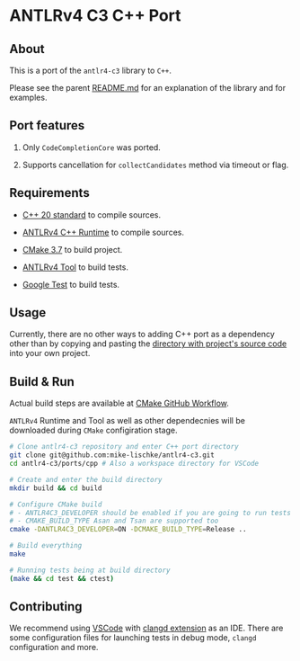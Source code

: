 # ANTLRv4 C3 C++ Port

## About

This is a port of the `antlr4-c3` library to `C++`.

Please see the parent [README.md](../../readme.md) for an explanation of the library and for examples.

## Port features

1. Only `CodeCompletionCore` was ported.

2. Supports cancellation for `collectCandidates` method via timeout or flag.

## Requirements

- [C++ 20 standard](https://en.cppreference.com/w/cpp/20) to compile sources.

- [ANTLRv4 C++ Runtime](https://github.com/antlr/antlr4/tree/4.13.1/runtime/Cpp) to compile sources.

- [CMake 3.7](https://cmake.org/cmake/help/latest/release/3.7.html) to build project.

- [ANTLRv4 Tool](https://www.antlr.org/download.html) to build tests.

- [Google Test](https://github.com/google/googletest) to build tests.

## Usage

Currently, there are no other ways to adding C++ port as a dependency other than by copying and pasting the [directory with project's source code](./source/antlr4-c3) into your own project.

## Build & Run

Actual build steps are available at [CMake GitHub Workflow](../../.github/workflows/cmake.yml). 

`ANTLRv4` Runtime and Tool as well as other dependecnies will be downloaded during `CMake` configiration stage.

```bash
# Clone antlr4-c3 repository and enter C++ port directory
git clone git@github.com:mike-lischke/antlr4-c3.git
cd antlr4-c3/ports/cpp # Also a workspace directory for VSCode

# Create and enter the build directory
mkdir build && cd build

# Configure CMake build
# - ANTLR4C3_DEVELOPER should be enabled if you are going to run tests
# - CMAKE_BUILD_TYPE Asan and Tsan are supported too
cmake -DANTLR4C3_DEVELOPER=ON -DCMAKE_BUILD_TYPE=Release ..

# Build everything
make

# Running tests being at build directory
(make && cd test && ctest)
```

## Contributing

We recommend using [VSCode](https://code.visualstudio.com/) with [clangd extension](https://marketplace.visualstudio.com/items?itemName=llvm-vs-code-extensions.vscode-clangd) as an IDE. There are some configuration files for launching tests in debug mode, `clangd` configuration and more.

